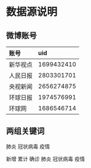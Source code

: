 # 数据源说明

## 微博账号

账号 | uid
:-- | :--
新华视点 | 1699432410
人民日报 | 2803301701
央视新闻 | 2656274875
环球日报 | 1974576991
环球网 | 1686546714


## 两组关键词

肺炎 冠状病毒 疫情

新增 累计 确诊 肺炎 冠状病毒 疫情